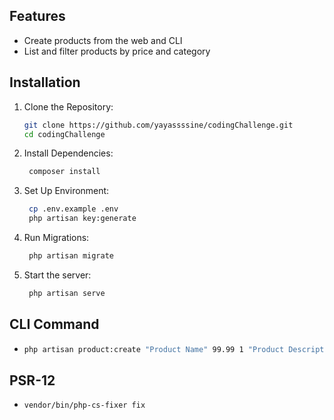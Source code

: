 ## Features

- Create products from the web and CLI
- List and filter products by price and category

## Installation

1. Clone the Repository:
   ```bash
   git clone https://github.com/yayassssine/codingChallenge.git
   cd codingChallenge
2. Install Dependencies:
   ```bash
    composer install

3. Set Up Environment:
   ```bash
    cp .env.example .env
    php artisan key:generate

4. Run Migrations:
   ```bash
    php artisan migrate

5. Start the server:
   ```bash
    php artisan serve
   
## CLI Command

-
   ```bash 
   php artisan product:create "Product Name" 99.99 1 "Product Description"

## PSR-12

-   ```bash 
    vendor/bin/php-cs-fixer fix
